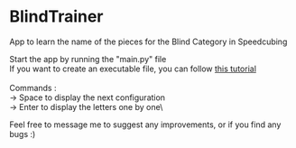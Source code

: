 # BlindTrainer
App to learn the name of the pieces for the Blind Category in Speedcubing

Start the app by running the "main.py" file\
If you want to create an executable file, you can follow [this tutorial](https://pythonprogramming.net/converting-pygame-executable-cx_freeze/)\
\
Commands :\
-> Space to display the next configuration\
-> Enter to display the letters one by one\

Feel free to message me to suggest any improvements, or if you find any bugs :)